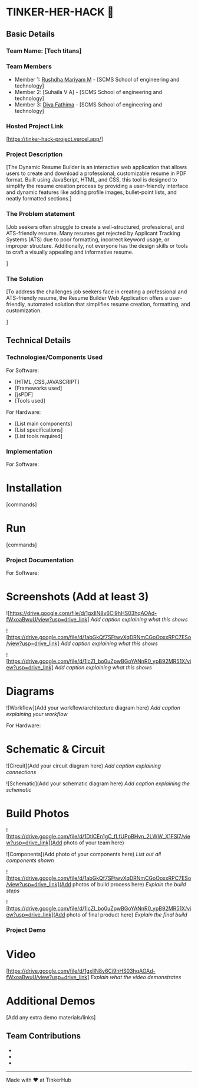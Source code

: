 # TINKER-HER-HACK 🎯


## Basic Details
### Team Name: [Tech titans]


### Team Members
- Member 1: [Rushdha Mariyam M] - [SCMS School of engineering and technology]
- Member 2: [Suhaila V A] - [SCMS School of engineering and technology]
- Member 3: [Diya Fathima] - [SCMS School of engineering and technology]

### Hosted Project Link
[https://tinker-hack-project.vercel.app/]

### Project Description
[The Dynamic Resume Builder is an interactive web application that allows users to create and download a professional, customizable resume in PDF format. Built using JavaScript, HTML, and CSS, this tool is designed to simplify the resume creation process by providing a user-friendly interface and dynamic features like adding profile images, bullet-point lists, and neatly formatted sections.]

### The Problem statement
[Job seekers often struggle to create a well-structured, professional, and ATS-friendly resume. Many resumes get rejected by Applicant Tracking Systems (ATS) due to poor formatting, incorrect keyword usage, or improper structure. Additionally, not everyone has the design skills or tools to craft a visually appealing and informative resume.

]

### The Solution
[To address the challenges job seekers face in creating a professional and ATS-friendly resume, the Resume Builder Web Application offers a user-friendly, automated solution that simplifies resume creation, formatting, and customization.

]

## Technical Details
### Technologies/Components Used
For Software:
- [HTML ,CSS,JAVASCRIPT]
- [Frameworks used]
- [jsPDF]
- [Tools used]

For Hardware:
- [List main components]
- [List specifications]
- [List tools required]

### Implementation
For Software:
# Installation
[commands]

# Run
[commands]

### Project Documentation
For Software:

# Screenshots (Add at least 3)
![https://drive.google.com/file/d/1gxIlN8v6Ci9hHS03hqAOAd-fWxoaBwuU/view?usp=drive_link]
*Add caption explaining what this shows*

![https://drive.google.com/file/d/1abGkQf7SFtwvXqDRNmCGoOoxxRPC7ESo/view?usp=drive_link]
*Add caption explaining what this shows*

![https://drive.google.com/file/d/1IcZI_bo0uZpwBGoYANnR0_ypB92MR51X/view?usp=drive_link]
*Add caption explaining what this shows*

# Diagrams
![Workflow](Add your workflow/architecture diagram here)
*Add caption explaining your workflow*

For Hardware:

# Schematic & Circuit
![Circuit](Add your circuit diagram here)
*Add caption explaining connections*

![Schematic](Add your schematic diagram here)
*Add caption explaining the schematic*

# Build Photos
![https://drive.google.com/file/d/1DtlCEn1gC_fLfUPpBHvn_2LWW_X1FSl7/view?usp=drive_link](Add photo of your team here)


![Components](Add photo of your components here)
*List out all components shown*

![https://drive.google.com/file/d/1abGkQf7SFtwvXqDRNmCGoOoxxRPC7ESo/view?usp=drive_link](Add photos of build process here)
*Explain the build steps*

![https://drive.google.com/file/d/1IcZI_bo0uZpwBGoYANnR0_ypB92MR51X/view?usp=drive_link](Add photo of final product here)
*Explain the final build*

### Project Demo
# Video
[https://drive.google.com/file/d/1gxIlN8v6Ci9hHS03hqAOAd-fWxoaBwuU/view?usp=drive_link]
*Explain what the video demonstrates*

# Additional Demos
[Add any extra demo materials/links]

## Team Contributions
- [Rushdha Mariyam M]: [HTML]
- [Suhaila V M]: [JAVASCRIPT]
- [Diya Fathima]: [CSS]

---
Made with ❤️ at TinkerHub
